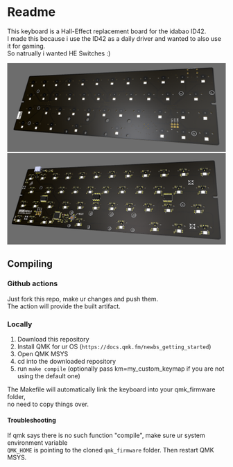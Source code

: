 # Readme

This keyboard is a Hall-Effect replacement board for the idabao ID42.  
I made this because i use the ID42 as a daily driver and wanted to also use  
it for gaming.  
So natrually i wanted HE Switches :)  


![front](./pcb/renders/front.png)
![front](./pcb/renders/back.png)

## Compiling

### Github actions
Just fork this repo, make ur changes and push them.  
The action will provide the built artifact.

### Locally
1. Download this repository
2. Install QMK for ur OS (`https://docs.qmk.fm/newbs_getting_started`)  
3. Open QMK MSYS
4. cd into the downloaded repository 
5. run `make compile` (optionally pass km=my_custom_keymap if you are not using the default one)

The Makefile will automatically link the keyboard into your qmk_firmware folder,  
no need to copy things over.

#### Troubleshooting
If qmk says there is no such function "compile", make sure ur system environment variable  
`QMK_HOME` is pointing to the cloned `qmk_firmware` folder.
Then restart QMK MSYS.

